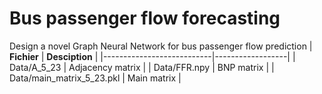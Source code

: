 # Bus passenger flow forecasting
Design a novel Graph Neural Network for bus passenger flow prediction
| **Fichier**               | **Desciption**   |
|---------------------------|------------------|
| Data/A_5_23               | Adjacency matrix |
| Data/FFR.npy              | BNP matrix       |
| Data/main_matrix_5_23.pkl | Main matrix      |

